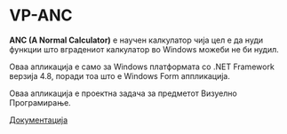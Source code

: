 # VP-ANC

**ANC (A Normal Calculator)** е научен калкулатор чија цел е да нуди функции што вградениот калкулатор во Windows можеби не би нудил.

Оваа апликација е само за Windows платформата со .NET Framework верзија 4.8, поради тоа што е Windows Form аппликација.

Оваа апликација е проектна задача за предметот Визуелно Програмирање.

[Документација](/документациja/)
